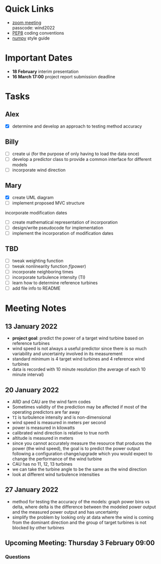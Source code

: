 # Quick Links
- [zoom meeting](https://ed-ac-uk.zoom.us/j/87477169710)  
  passcode: wind2022
- [PEP8](https://www.python.org/dev/peps/pep-0008/) coding conventions
- [numpy](https://numpydoc.readthedocs.io/en/latest/format.html) style guide

# Important Dates
- **18 February** interim presentation
- **16 March 17:00** project report submission deadline

# Tasks
## Alex
- [x] determine and develop an approach to testing method accuracy
## Billy
- [ ] create ui (for the purpose of only having to load the data once)
- [ ] develop a predictor class to provide a common interface for different
	  models
- [ ] incorporate wind direction

## Mary
- [x] create UML diagram
- [ ] implement proposed MVC structure

incorporate modification dates
- [ ] create mathematical representation of incorporation
- [ ] design/write pseudocode for implementation
- [ ] implement the incorporation of modification dates

## TBD

- [ ] tweak weighting function
- [ ] tweak nonlinearity function $f(power)$
- [ ] incorporate neighboring times
- [ ] incorporate turbulence intensity (TI)
- [ ] learn how to determine reference turbines
- [ ] add file info to README

# Meeting Notes
## 13 January 2022
- **project goal**: predict the power of a target wind turbine based on
  reference turbines
- wind speed is not always a useful predictor since there is so much
  variability and uncertainty involved in its measurement
- standard minimum is 4 target wind turbines and 4 reference wind turbines
- data is recorded with 10 minute resolution (the average of each 10 minute
  interval)

## 20 January 2022
- ARD and CAU are the wind farm codes
- Sometimes validity of the prediction may be affected if most of the
  operating predictors are far away
- `TI` is turbulence intensity and is non-dimensional
- wind speed is measured in meters per second
- power is measured in kilowatts
- calibrated wind direction is relative to true north
- altitude is measured in meters
- since you cannot accurately measure the resource that produces the power
  (the wind speed), the goal is to predict the power output following a
  configuration change/upgrade which you would expect to change the
  performance of the wind turbine
- CAU has no 11, 12, 13 turbines
- we can take the turbine angle to be the same as the wind direction
- look at different wind turbulence intensities

## 27 January 2022
- method for testing the accuracy of the models: graph power bins vs delta,
  where delta is the difference between the modeled power output and the
  measured power output and has uncertainty
- simplify the problem by looking only at data where the wind is coming
  from the dominant direction and the group of target turbines is not
  blocked by other turbines

## Upcoming Meeting: Thursday 3 February 09:00
### Questions
